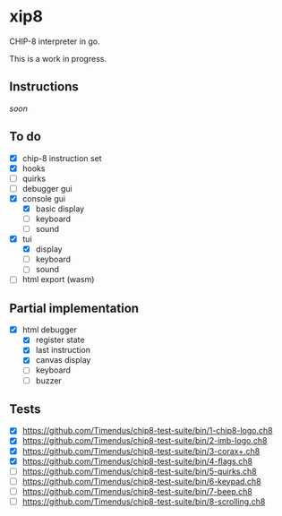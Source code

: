 # xip8

CHIP-8 interpreter in go.



This is a work in progress.

## Instructions

_soon_

## To do

- [x] chip-8 instruction set
- [x] hooks
- [ ] quirks
- [ ] debugger gui
- [x] console gui
  - [x] basic display
  - [ ] keyboard
  - [ ] sound
- [x] tui
  - [x] display
  - [ ] keyboard
  - [ ] sound
- [ ] html export (wasm)

## Partial implementation

- [x] html debugger
  - [x] register state
  - [x] last instruction
  - [x] canvas display
  - [ ] keyboard
  - [ ] buzzer

## Tests

- [x] <https://github.com/Timendus/chip8-test-suite/bin/1-chip8-logo.ch8>
- [x] <https://github.com/Timendus/chip8-test-suite/bin/2-imb-logo.ch8>
- [x] <https://github.com/Timendus/chip8-test-suite/bin/3-corax+.ch8>
- [x] <https://github.com/Timendus/chip8-test-suite/bin/4-flags.ch8>
- [ ] <https://github.com/Timendus/chip8-test-suite/bin/5-quirks.ch8>
- [ ] <https://github.com/Timendus/chip8-test-suite/bin/6-keypad.ch8>
- [ ] <https://github.com/Timendus/chip8-test-suite/bin/7-beep.ch8>
- [ ] <https://github.com/Timendus/chip8-test-suite/bin/8-scrolling.ch8>
